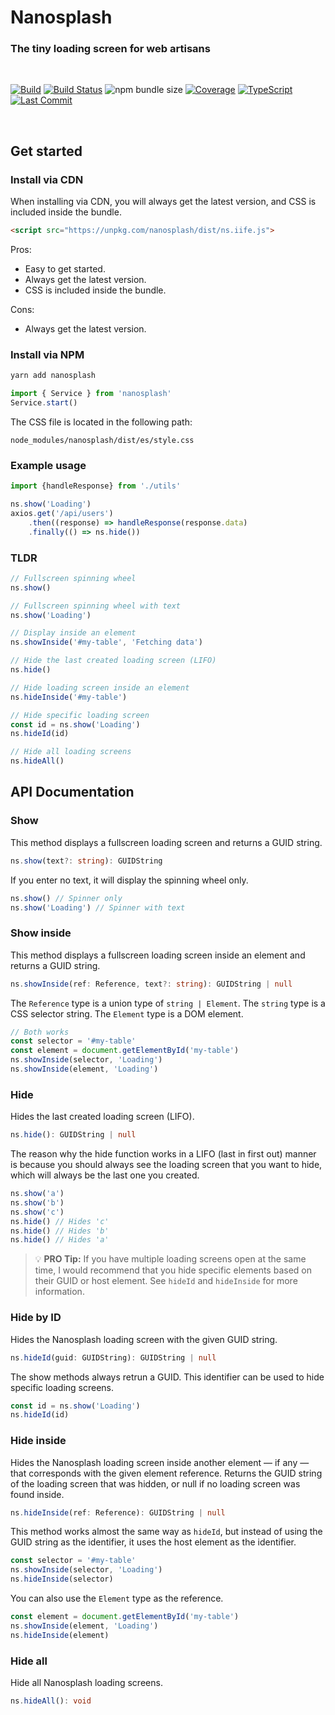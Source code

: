 # Nanosplash

### The tiny loading screen for web artisans

<br>

[![Build](https://github.com/isakhauge/nanosplash/actions/workflows/ci.yml/badge.svg?branch=production)](https://github.com/isakhauge/nanosplash/actions/workflows/ci.yml) [![Build Status](https://github.com/isakhauge/nanosplash/workflows/CI/badge.svg?branch=production)](https://github.com/isakhauge/nanosplash/actions?query=workflow%3ACI) ![npm bundle size](https://img.shields.io/bundlephobia/minzip/nanosplash) [![Coverage](https://img.shields.io/badge/Coverage-99%25-brightgreen)](./coverage/index.html) [![TypeScript](https://badges.frapsoft.com/typescript/version/typescript-next.svg?v=101)](https://github.com/ellerbrock/typescript-badges/) [![Last Commit](https://img.shields.io/github/last-commit/isakhauge/nanosplash)](https://github.com/isakhauge/nanosplash/commits/production)

<br>

## Get started

### Install via CDN

When installing via CDN, you will always get the latest version, and CSS is included inside the bundle.

```html
<script src="https://unpkg.com/nanosplash/dist/ns.iife.js">
```

Pros:

- Easy to get started.
- Always get the latest version.
- CSS is included inside the bundle.

Cons:

- Always get the latest version.

### Install via NPM

```bash
yarn add nanosplash
```

```js
import { Service } from 'nanosplash'
Service.start()
```

The CSS file is located in the following path:

```text
node_modules/nanosplash/dist/es/style.css
```

### Example usage

```js
import {handleResponse} from './utils'

ns.show('Loading')
axios.get('/api/users')
    .then((response) => handleResponse(response.data)
    .finally(() => ns.hide())
```

### TLDR

```js
// Fullscreen spinning wheel
ns.show()

// Fullscreen spinning wheel with text
ns.show('Loading')

// Display inside an element
ns.showInside('#my-table', 'Fetching data')

// Hide the last created loading screen (LIFO)
ns.hide()

// Hide loading screen inside an element
ns.hideInside('#my-table')

// Hide specific loading screen
const id = ns.show('Loading')
ns.hideId(id)

// Hide all loading screens
ns.hideAll()
```

## API Documentation

### Show

This method displays a fullscreen loading screen and returns a GUID string.

```ts
ns.show(text?: string): GUIDString
```

If you enter no text, it will display the spinning wheel only.

```js
ns.show() // Spinner only
ns.show('Loading') // Spinner with text
```

### Show inside

This method displays a fullscreen loading screen inside an element and returns a GUID string.

```ts
ns.showInside(ref: Reference, text?: string): GUIDString | null
```

The `Reference` type is a union type of `string | Element`. The `string` type is a CSS selector string. The `Element` type is a DOM element.

```js
// Both works
const selector = '#my-table'
const element = document.getElementById('my-table')
ns.showInside(selector, 'Loading')
ns.showInside(element, 'Loading')
```

### Hide

Hides the last created loading screen (LIFO).

```ts
ns.hide(): GUIDString | null
```

The reason why the hide function works in a LIFO (last in first out) manner is because you should always see the loading screen that you want to hide, which will always be the last one you created.

```js
ns.show('a')
ns.show('b')
ns.show('c')
ns.hide() // Hides 'c'
ns.hide() // Hides 'b'
ns.hide() // Hides 'a'
```

> 💡 **PRO Tip:** If you have multiple loading screens open at the same time, I would recommend that you hide specific elements based on their GUID or host element. See `hideId` and `hideInside` for more information.

### Hide by ID

Hides the Nanosplash loading screen with the given GUID string.

```ts
ns.hideId(guid: GUIDString): GUIDString | null
```

The show methods always retrun a GUID. This identifier can be used to hide specific loading screens.

```js
const id = ns.show('Loading')
ns.hideId(id)
```

### Hide inside

Hides the Nanosplash loading screen inside another element — if any — that corresponds with the given element reference. Returns the GUID string of the loading screen that was hidden, or null if no loading screen was found inside.

```ts
ns.hideInside(ref: Reference): GUIDString | null
```

This method works almost the same way as `hideId`, but instead of using the GUID string as the identifier, it uses the host element as the identifier.

```js
const selector = '#my-table'
ns.showInside(selector, 'Loading')
ns.hideInside(selector)
```

You can also use the `Element` type as the reference.

```js
const element = document.getElementById('my-table')
ns.showInside(element, 'Loading')
ns.hideInside(element)
```

### Hide all

Hide all Nanosplash loading screens.

```ts
ns.hideAll(): void
```
